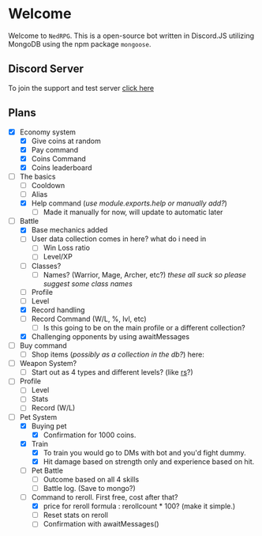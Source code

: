 # Welcome

Welcome to `NedRPG`. This is a open-source bot written in Discord.JS utilizing MongoDB using the npm package `mongoose`. 

## Discord Server

To join the support and test server [click here](https://discord.gg/wJVNCZJ)

## Plans

* [x] Economy system
  * [x] Give coins at random
  * [x] Pay command
  * [x] Coins Command
  * [x] Coins leaderboard
* [ ] The basics  
    * [ ] Cooldown
    * [ ] Alias
    * [x] Help command (*use module.exports.help or manually add?*)
        * [ ] Made it manually for now, will update to automatic later    
* [ ] Battle
  * [x] Base mechanics added
  * [ ] User data collection comes in here? what do i need in
    * [ ] Win Loss ratio
    * [ ] Level/XP
  * [ ] Classes?
    * [ ] Names? (Warrior, Mage, Archer, etc?)  *these all suck so please suggest some class names*
  * [ ] Profile
  * [ ] Level
  * [x] Record handling
  * [ ] Record Command (W/L, %, lvl, etc)
    * [ ] Is this going to be on the main profile or a different collection?
  * [x] Challenging opponents by using awaitMessages
* [ ] Buy command
    * [ ] Shop items (*possibly as a collection in the db?*) here: 
* [ ] Weapon System?
    * [ ] Start out as 4 types and different levels? (like [rs](https://runescape.com)?)
* [ ] Profile
  * [ ] Level
  * [ ] Stats
  * [ ] Record (W/L)
* [ ] Pet System
    * [x] Buying pet
        * [x] Confirmation for 1000 coins. 
    * [x] Train
        * [x] To train you would go to DMs with bot and you'd fight dummy. 
        * [x] Hit damage based on strength only and experience based on hit.
    * [ ] Pet Battle    
        * [ ] Outcome based on all 4 skills
        * [ ] Battle log. (Save to mongo?)
    * [ ] Command to reroll. First free, cost after that? 
        * [x] price for reroll formula : rerollcount * 100? (make it simple.)
        * [ ] Reset stats on reroll
        * [ ] Confirmation with awaitMessages()